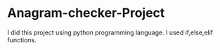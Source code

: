 # Anagram-checker-Project
I did this project using python programming language. I used if,else,elif functions.
